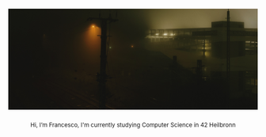 ![](./img/template_github.png)
<p align="center"> <sub> Hi, I’m Francesco, I'm currently studying Computer Science in 42 Heilbronn</sub></p>
